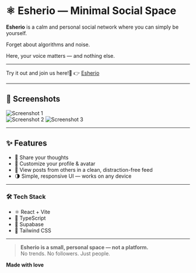 # ⚛️ Esherio — Minimal Social Space

**Esherio** is a calm and personal social network where you can simply be yourself.

Forget about algorithms and noise.  

Here, your voice matters — and nothing else.

---

Try it out and join us here!📍 👉 [Esherio](https://esherio.netlify.app)

---

## 📸 Screenshots

<!-- Add your screenshots below -->

![Screenshot 1](https://i.ibb.co/RkVz4YHc/Screenshot-2025-07-08-201550.png)  
![Screenshot 2](https://i.ibb.co/N23f0Q8C/Screenshot-2025-07-08-201916.png)
![Screenshot 3](https://i.ibb.co/3YNkTFpS/Screenshot-2025-07-08-201930.png)

---
## ✨ Features

- 📝 Share your thoughts  
- 🎨 Customize your profile & avatar  
- 👀 View posts from others in a clean, distraction-free feed  
- 🌗 Simple, responsive UI — works on any device

---

### 🛠️ Tech Stack

- ⚛️ React + Vite  
- 🧾 TypeScript  
- 🔐 Supabase 
- 💨 Tailwind CSS

---
> **Esherio is a small, personal space — not a platform.**  
> No trends. No followers. Just people.


**Made with love**
